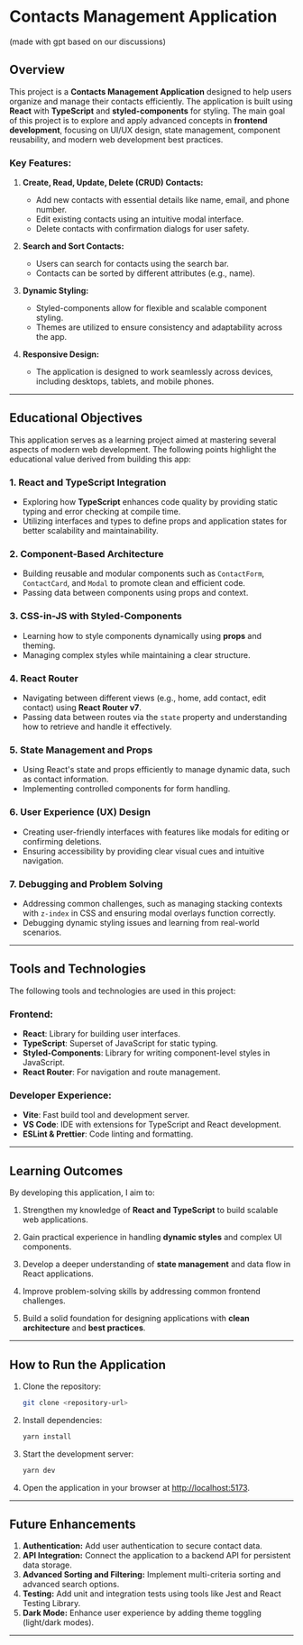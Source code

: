 # Contacts Management Application
(made with gpt based on our discussions)

## Overview
This project is a **Contacts Management Application** designed to help users organize and manage their contacts efficiently. The application is built using **React** with **TypeScript** and **styled-components** for styling. The main goal of this project is to explore and apply advanced concepts in **frontend development**, focusing on UI/UX design, state management, component reusability, and modern web development best practices.

### Key Features:
1. **Create, Read, Update, Delete (CRUD) Contacts:**
   - Add new contacts with essential details like name, email, and phone number.
   - Edit existing contacts using an intuitive modal interface.
   - Delete contacts with confirmation dialogs for user safety.

2. **Search and Sort Contacts:**
   - Users can search for contacts using the search bar.
   - Contacts can be sorted by different attributes (e.g., name).

3. **Dynamic Styling:**
   - Styled-components allow for flexible and scalable component styling.
   - Themes are utilized to ensure consistency and adaptability across the app.

4. **Responsive Design:**
   - The application is designed to work seamlessly across devices, including desktops, tablets, and mobile phones.

---

## Educational Objectives
This application serves as a learning project aimed at mastering several aspects of modern web development. The following points highlight the educational value derived from building this app:

### 1. **React and TypeScript Integration**
   - Exploring how **TypeScript** enhances code quality by providing static typing and error checking at compile time.
   - Utilizing interfaces and types to define props and application states for better scalability and maintainability.

### 2. **Component-Based Architecture**
   - Building reusable and modular components such as `ContactForm`, `ContactCard`, and `Modal` to promote clean and efficient code.
   - Passing data between components using props and context.

### 3. **CSS-in-JS with Styled-Components**
   - Learning how to style components dynamically using **props** and theming.
   - Managing complex styles while maintaining a clear structure.

### 4. **React Router**
   - Navigating between different views (e.g., home, add contact, edit contact) using **React Router v7**.
   - Passing data between routes via the `state` property and understanding how to retrieve and handle it effectively.

### 5. **State Management and Props**
   - Using React's state and props efficiently to manage dynamic data, such as contact information.
   - Implementing controlled components for form handling.

### 6. **User Experience (UX) Design**
   - Creating user-friendly interfaces with features like modals for editing or confirming deletions.
   - Ensuring accessibility by providing clear visual cues and intuitive navigation.

### 7. **Debugging and Problem Solving**
   - Addressing common challenges, such as managing stacking contexts with `z-index` in CSS and ensuring modal overlays function correctly.
   - Debugging dynamic styling issues and learning from real-world scenarios.

---

## Tools and Technologies
The following tools and technologies are used in this project:

### Frontend:
- **React**: Library for building user interfaces.
- **TypeScript**: Superset of JavaScript for static typing.
- **Styled-Components**: Library for writing component-level styles in JavaScript.
- **React Router**: For navigation and route management.

### Developer Experience:
- **Vite**: Fast build tool and development server.
- **VS Code**: IDE with extensions for TypeScript and React development.
- **ESLint & Prettier**: Code linting and formatting.

---

## Learning Outcomes
By developing this application, I aim to:
1. Strengthen my knowledge of **React and TypeScript** to build scalable web applications.

2. Gain practical experience in handling **dynamic styles** and complex UI components.
3. Develop a deeper understanding of **state management** and data flow in React applications.

4. Improve problem-solving skills by addressing common frontend challenges.

5. Build a solid foundation for designing applications with **clean architecture** and **best practices**.

---

## How to Run the Application
1. Clone the repository:
   ```bash
   git clone <repository-url>
   ```

2. Install dependencies:
   ```bash
   yarn install
   ```

3. Start the development server:
   ```bash
   yarn dev
   ```

4. Open the application in your browser at [http://localhost:5173](http://localhost:5173).

---

## Future Enhancements
1. **Authentication:** Add user authentication to secure contact data.
2. **API Integration:** Connect the application to a backend API for persistent data storage.
3. **Advanced Sorting and Filtering:** Implement multi-criteria sorting and advanced search options.
4. **Testing:** Add unit and integration tests using tools like Jest and React Testing Library.
5. **Dark Mode:** Enhance user experience by adding theme toggling (light/dark modes).

---